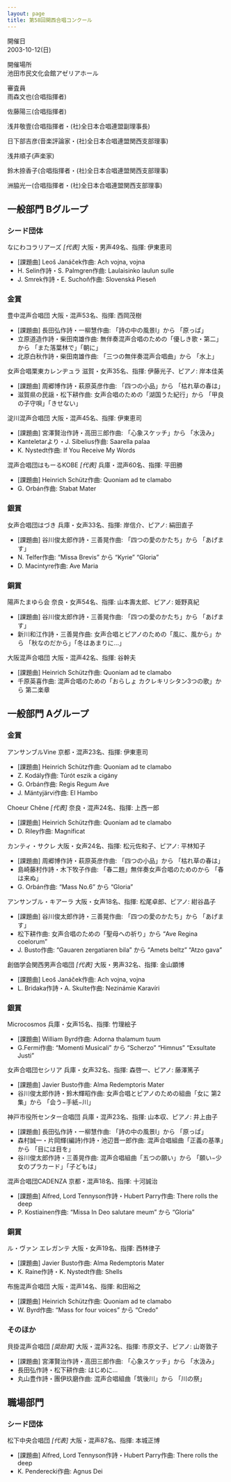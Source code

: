 ```yaml
---
layout: page
title: 第58回関西合唱コンクール
---
```

開催日  
2003-10-12(日)

開催場所  
池田市民文化会館アゼリアホール

審査員  
雨森文也(合唱指揮者)

佐藤陽三(合唱指揮者)

浅井敬壹(合唱指揮者・(社)全日本合唱連盟副理事長)

日下部吉彦(音楽評論家・(社)全日本合唱連盟関西支部理事)

浅井順子(声楽家)

鈴木捺香子(合唱指揮者・(社)全日本合唱連盟関西支部理事)

洲脇光一(合唱指揮者・(社)全日本合唱連盟関西支部理事)

一般部門 Bグループ
------------------

### シード団体

<span class="choir-name">なにわコラリアーズ</span> *\[代表\]*
大阪・男声49名、指揮: 伊東恵司

-   \[課題曲\] Leoš Janáček作曲: Ach vojna, vojna
-   H. Selin作詩・S. Palmgren作曲: Laulaisinko laulun sulle
-   J. Smrek作詩・E. Suchoň作曲: Slovenská Pieseň

### 金賞

<span class="choir-name">豊中混声合唱団</span>
大阪・混声53名、指揮: 西岡茂樹

-   \[課題曲\] 長田弘作詩・一柳慧作曲: 「詩の中の風景Ⅰ」から 「原っぱ」
-   立原道造作詩・柴田南雄作曲: 無伴奏混声合唱のための「優しき歌・第二」から 「また落葉林で」「朝に」
-   北原白秋作詩・柴田南雄作曲: 「三つの無伴奏混声合唱曲」から 「水上」

<span class="choir-name">女声合唱栗東カレンヂュラ</span>
滋賀・女声35名、指揮: 伊藤光子、ピアノ: 岸本佳美

-   \[課題曲\] 周郷博作詩・萩原英彦作曲: 「四つの小品」から 「枯れ草の春は」
-   滋賀県の民謡・松下耕作曲: 女声合唱のための「湖国うた紀行」から 「甲良の子守唄」「きせない」

<span class="choir-name">淀川混声合唱団</span>
大阪・混声45名、指揮: 伊東恵司

-   \[課題曲\] 宮澤賢治作詩・高田三郎作曲: 「心象スケッチ」から 「水汲み」
-   Kanteletarより・J. Sibelius作曲: Saarella palaa
-   K. Nystedt作曲: If You Receive My Words

<span class="choir-name">混声合唱団はもーるKOBE</span> *\[代表\]*
兵庫・混声60名、指揮: 平田勝

-   \[課題曲\] Heinrich Schütz作曲: Quoniam ad te clamabo
-   G. Orbán作曲: Stabat Mater

### 銀賞

<span class="choir-name">女声合唱団はづき</span>
兵庫・女声33名、指揮: 岸信介、ピアノ: 絹田直子

-   \[課題曲\] 谷川俊太郎作詩・三善晃作曲: 「四つの愛のかたち」から 「あげます」
-   N. Telfer作曲: “Missa Brevis” から “Kyrie” “Gloria”
-   D. Macintyre作曲: Ave Maria

### 銅賞

<span class="choir-name">陽声たまゆら会</span>
奈良・女声54名、指揮: 山本壽太郎、ピアノ: 姫野真紀

-   \[課題曲\] 谷川俊太郎作詩・三善晃作曲: 「四つの愛のかたち」から 「あげます」
-   新川和江作詩・三善晃作曲: 女声合唱とピアノのための「風に、風から」から 「秋なのだから」「冬はあまりに…」

<span class="choir-name">大阪混声合唱団</span>
大阪・混声42名、指揮: 谷幹夫

-   \[課題曲\] Heinrich Schütz作曲: Quoniam ad te clamabo
-   千原英喜作曲: 混声合唱のための「おらしょ カクレキリシタン3つの歌」から 第二楽章

一般部門 Aグループ
------------------

### 金賞

<span class="choir-name">アンサンブルVine</span>
京都・混声23名、指揮: 伊東恵司

-   \[課題曲\] Heinrich Schütz作曲: Quoniam ad te clamabo
-   Z. Kodály作曲: Túrót eszik a cigány
-   G. Orbán作曲: Regis Regum Ave
-   J. Mäntyjärvi作曲: El Hambo

<span class="choir-name">Choeur Chêne</span> *\[代表\]*
奈良・混声24名、指揮: 上西一郎

-   \[課題曲\] Heinrich Schütz作曲: Quoniam ad te clamabo
-   D. Riley作曲: Magnificat

<span class="choir-name">カンティ・サクレ</span>
大阪・女声24名、指揮: 松元佐和子、ピアノ: 平林知子

-   \[課題曲\] 周郷博作詩・萩原英彦作曲: 「四つの小品」から 「枯れ草の春は」
-   島崎藤村作詩・木下牧子作曲: 「春二題」無伴奏女声合唱のためのから 「春は来ぬ」
-   G. Orbán作曲: “Mass No.6” から “Gloria”

<span class="choir-name">アンサンブル・キアーラ</span>
大阪・女声18名、指揮: 松尾卓郎、ピアノ: 紺谷晶子

-   \[課題曲\] 谷川俊太郎作詩・三善晃作曲: 「四つの愛のかたち」から 「あげます」
-   松下耕作曲: 女声合唱のための「聖母への祈り」から “Ave Regina coelorum”
-   J. Busto作曲: “Gauaren zergatiaren bila” から “Amets beltz” “Atzo gava”

<span class="choir-name">創価学会関西男声合唱団</span> *\[代表\]*
大阪・男声32名、指揮: 金山顕博

-   \[課題曲\] Leoš Janáček作曲: Ach vojna, vojna
-   L. Bridaka作詩・A. Skulte作曲: Nezinámie Karavíri

### 銀賞

<span class="choir-name">Microcosmos</span>
兵庫・女声15名、指揮: 竹理絵子

-   \[課題曲\] William Byrd作曲: Adorna thalamum tuum
-   G.Fermi作曲: “Momenti Musicali” から “Scherzo” “Himnus” “Exsultate Justi”

<span class="choir-name">女声合唱団セシリア</span>
兵庫・女声32名、指揮: 森啓一、ピアノ: 藤澤篤子

-   \[課題曲\] Javier Busto作曲: Alma Redemptoris Mater
-   谷川俊太郎作詩・鈴木輝昭作曲: 女声合唱とピアノのための組曲「女に 第2集」から 「会う−手紙−川」

<span class="choir-name">神戸市役所センター合唱団</span>
兵庫・混声23名、指揮: 山本収、ピアノ: 井上由子

-   \[課題曲\] 長田弘作詩・一柳慧作曲: 「詩の中の風景Ⅰ」から 「原っぱ」
-   森村誠一・片岡輝(編詩)作詩・池辺晋一郎作曲: 混声合唱組曲「正義の基準」から 「目には目を」
-   谷川俊太郎作詩・三善晃作曲: 混声合唱組曲「五つの願い」から 「願い−少女のプラカード」「子どもは」

<span class="choir-name">混声合唱団CADENZA</span>
京都・混声18名、指揮: 十河誠治

-   \[課題曲\] Alfred, Lord Tennyson作詩・Hubert Parry作曲: There rolls the deep
-   P. Kostiainen作曲: “Missa In Deo salutare meum” から “Gloria”

### 銅賞

<span class="choir-name">ル・ヴァン エレガンテ</span>
大阪・女声19名、指揮: 西林律子

-   \[課題曲\] Javier Busto作曲: Alma Redemptoris Mater
-   K. Raine作詩・K. Nystedt作曲: Shells

<span class="choir-name">布施混声合唱団</span>
大阪・混声14名、指揮: 和田裕之

-   \[課題曲\] Heinrich Schütz作曲: Quoniam ad te clamabo
-   W. Byrd作曲: “Mass for four voices” から “Credo”

### そのほか

<span class="choir-name">貝掛混声合唱団</span> *\[奨励賞\]*
大阪・混声32名、指揮: 市原文子、ピアノ: 山嵜敦子

-   \[課題曲\] 宮澤賢治作詩・高田三郎作曲: 「心象スケッチ」から 「水汲み」
-   長田弘作詩・松下耕作曲: はじめに…
-   丸山豊作詩・團伊玖磨作曲: 混声合唱組曲「筑後川」から 「川の祭」

職場部門
--------

### シード団体

<span class="choir-name">松下中央合唱団</span> *\[代表\]*
大阪・混声87名、指揮: 本城正博

-   \[課題曲\] Alfred, Lord Tennyson作詩・Hubert Parry作曲: There rolls the deep
-   K. Penderecki作曲: Agnus Dei
